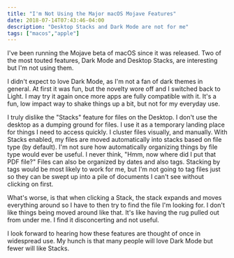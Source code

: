 ```yaml
---
title: "I'm Not Using the Major macOS Mojave Features"
date: 2018-07-14T07:43:46-04:00 
description: "Desktop Stacks and Dark Mode are not for me"
tags: ["macos","apple"]
---
```


I've been running the Mojave beta of macOS since it was released. Two of the
most touted features, Dark Mode and Desktop Stacks, are interesting but I'm not
using them.

I didn't expect to love Dark Mode, as I'm not a fan of dark themes in general.
At first it was fun, but the novelty wore off and I switched back to Light. I
may try it again once more apps are fully compatible with it. It's a fun, low
impact way to shake things up a bit, but not for my everyday use.

I truly dislike the "Stacks" feature for files on the Desktop. I don't use the
desktop as a dumping ground for files. I use it as a temporary landing place for
things I need to access quickly. I cluster files visually, and manually. With
Stacks enabled, my files are moved automatically into stacks based on file type
(by default). I'm not sure how automatically organizing things by file type
would ever be useful. I never think, "Hmm, now where did I put that PDF file?"
Files can also be organized by dates and also tags. Stacking by tags would be
most likely to work for me, but I'm not going to tag files just so they can be
swept up into a pile of documents I can't see without clicking on first.

What's worse, is that when clicking a Stack, the stack expands and moves
everything around so I have to then try to find the file I'm looking for. I
don't like things being moved around like that. It's like having the rug
pulled out from under me. I find it disconcerting and not useful.

I look forward to hearing how these features are thought of once in widespread
use. My hunch is that many people will love Dark Mode but fewer will like Stacks.


